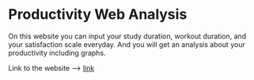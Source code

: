 # Productivity Web Analysis
On this website you can input your study duration, workout duration, and your satisfaction scale everyday. And you will get an analysis about your productivity including graphs.

Link to the website --> [link](https://share.streamlit.io/dylanyves/productivity-web-analysis/app.py)

